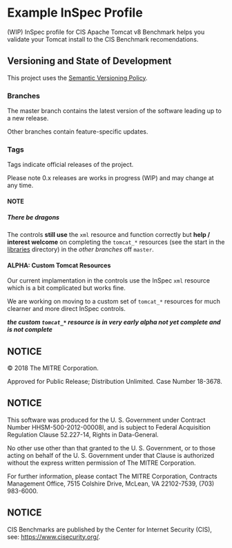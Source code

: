 # Example InSpec Profile

(WIP) InSpec profile for CIS Apache Tomcat v8 Benchmark helps you validate your Tomcat install to the CIS Benchmark recomendations.

## Versioning and State of Development
This project uses the [Semantic Versioning Policy](https://semver.org/). 

### Branches
The master branch contains the latest version of the software leading up to a new release. 

Other branches contain feature-specific updates. 

### Tags
Tags indicate official releases of the project.

Please note 0.x releases are works in progress (WIP) and may change at any time.   

#### NOTE
##### There be dragons

The controls **still use** the `xml` resource and function correctly but **help / interest welcome** on completing the `tomcat_*` resources (see the start in the [libraries](./libraries/) directory) in the *other branches* off `master`.

#### ALPHA: Custom Tomcat Resources

Our current implamentation in the controls use the InSpec `xml` resource which is a bit complicated but works fine. 

We are working on moving to a custom set of `tomcat_*` resources for much clearner and more direct InSpec controls. 

***the custom `tomcat_*` resource is in very early alpha not yet complete and is not complete***

## NOTICE  

© 2018 The MITRE Corporation.  

Approved for Public Release; Distribution Unlimited. Case Number 18-3678.   

## NOTICE  

This software was produced for the U. S. Government under Contract Number HHSM-500-2012-00008I, and is subject to Federal Acquisition Regulation Clause 52.227-14, Rights in Data-General.    

No other use other than that granted to the U. S. Government, or to those acting on behalf of the U. S. Government under that Clause is authorized without the express written permission of The MITRE Corporation.  

For further information, please contact The MITRE Corporation, Contracts Management Office, 7515 Colshire Drive, McLean, VA  22102-7539, (703) 983-6000.  

## NOTICE

CIS Benchmarks are published by the Center for Internet Security (CIS), see: https://www.cisecurity.org/.

